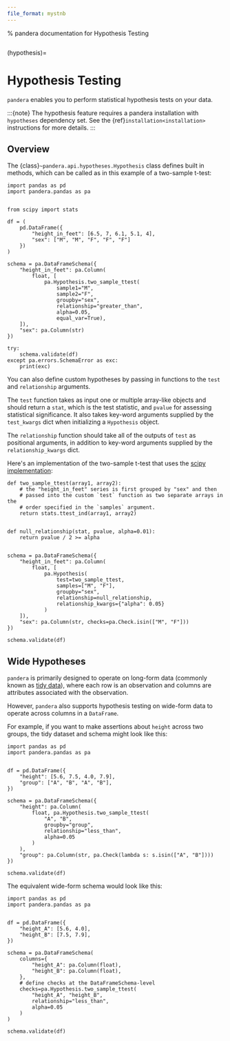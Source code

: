```yaml
---
file_format: mystnb
---
```


% pandera documentation for Hypothesis Testing

```{currentmodule} pandera
```

(hypothesis)=

# Hypothesis Testing

`pandera` enables you to perform statistical hypothesis tests on your data.

:::{note}
The hypothesis feature requires a pandera installation with `hypotheses`
dependency set. See the {ref}`installation<installation>` instructions for
more details.
:::

## Overview

The {class}`~pandera.api.hypotheses.Hypothesis` class defines built in methods,
which can be called as in this example of a two-sample t-test:

```{code-cell} python
import pandas as pd
import pandera.pandas as pa


from scipy import stats

df = (
    pd.DataFrame({
        "height_in_feet": [6.5, 7, 6.1, 5.1, 4],
        "sex": ["M", "M", "F", "F", "F"]
    })
)

schema = pa.DataFrameSchema({
    "height_in_feet": pa.Column(
        float, [
            pa.Hypothesis.two_sample_ttest(
                sample1="M",
                sample2="F",
                groupby="sex",
                relationship="greater_than",
                alpha=0.05,
                equal_var=True),
    ]),
    "sex": pa.Column(str)
})

try:
    schema.validate(df)
except pa.errors.SchemaError as exc:
    print(exc)
```

You can also define custom hypotheses by passing in functions to the
`test` and `relationship` arguments.

The `test` function takes as input one or multiple array-like objects
and should return a `stat`, which is the test statistic, and `pvalue` for
assessing statistical significance. It also takes key-word arguments supplied
by the `test_kwargs` dict when initializing a `Hypothesis` object.

The `relationship` function should take all of the outputs of `test` as
positional arguments, in addition to key-word arguments supplied by the
`relationship_kwargs` dict.

Here's an implementation of the two-sample t-test that uses the
[scipy implementation](https://docs.scipy.org/doc/scipy/reference/generated/scipy.stats.ttest_ind.html):

```{code-cell} python
def two_sample_ttest(array1, array2):
    # the "height_in_feet" series is first grouped by "sex" and then
    # passed into the custom `test` function as two separate arrays in the
    # order specified in the `samples` argument.
    return stats.ttest_ind(array1, array2)


def null_relationship(stat, pvalue, alpha=0.01):
    return pvalue / 2 >= alpha


schema = pa.DataFrameSchema({
    "height_in_feet": pa.Column(
        float, [
            pa.Hypothesis(
                test=two_sample_ttest,
                samples=["M", "F"],
                groupby="sex",
                relationship=null_relationship,
                relationship_kwargs={"alpha": 0.05}
            )
    ]),
    "sex": pa.Column(str, checks=pa.Check.isin(["M", "F"]))
})

schema.validate(df)
```

## Wide Hypotheses

`pandera` is primarily designed to operate on long-form data (commonly known
as [tidy data](https://vita.had.co.nz/papers/tidy-data.pdf)), where each row
is an observation and columns are attributes associated with the observation.

However, `pandera` also supports hypothesis testing on wide-form data to
operate across columns in a `DataFrame`.

For example, if you want to make assertions about `height` across two groups,
the tidy dataset and schema might look like this:

```{code-cell} python
import pandas as pd
import pandera.pandas as pa


df = pd.DataFrame({
    "height": [5.6, 7.5, 4.0, 7.9],
    "group": ["A", "B", "A", "B"],
})

schema = pa.DataFrameSchema({
    "height": pa.Column(
        float, pa.Hypothesis.two_sample_ttest(
            "A", "B",
            groupby="group",
            relationship="less_than",
            alpha=0.05
        )
    ),
    "group": pa.Column(str, pa.Check(lambda s: s.isin(["A", "B"])))
})

schema.validate(df)
```

The equivalent wide-form schema would look like this:

```{code-cell} python
import pandas as pd
import pandera.pandas as pa


df = pd.DataFrame({
    "height_A": [5.6, 4.0],
    "height_B": [7.5, 7.9],
})

schema = pa.DataFrameSchema(
    columns={
        "height_A": pa.Column(float),
        "height_B": pa.Column(float),
    },
    # define checks at the DataFrameSchema-level
    checks=pa.Hypothesis.two_sample_ttest(
        "height_A", "height_B",
        relationship="less_than",
        alpha=0.05
    )
)

schema.validate(df)
```

